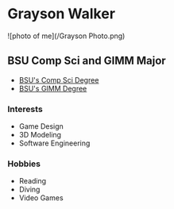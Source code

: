 # Grayson Walker
![photo of me](/Grayson Photo.png)

## **BSU Comp Sci and GIMM Major**
- [BSU's Comp Sci Degree](https://www.boisestate.edu/coen-cs/academics) <br/>
- [BSU's GIMM Degree](https://www.boisestate.edu/gimm)

### **Interests**
- Game Design
- 3D Modeling
- Software Engineering

### **Hobbies**
- Reading
- Diving
- Video Games
